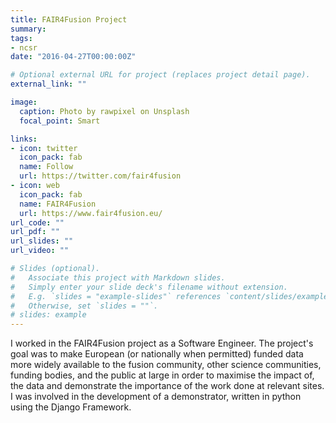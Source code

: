 ```yaml
---
title: FAIR4Fusion Project
summary: 
tags:
- ncsr
date: "2016-04-27T00:00:00Z"

# Optional external URL for project (replaces project detail page).
external_link: ""

image:
  caption: Photo by rawpixel on Unsplash
  focal_point: Smart

links:
- icon: twitter
  icon_pack: fab
  name: Follow
  url: https://twitter.com/fair4fusion
- icon: web
  icon_pack: fab
  name: FAIR4Fusion
  url: https://www.fair4fusion.eu/
url_code: ""
url_pdf: ""
url_slides: ""
url_video: ""

# Slides (optional).
#   Associate this project with Markdown slides.
#   Simply enter your slide deck's filename without extension.
#   E.g. `slides = "example-slides"` references `content/slides/example-slides.md`.
#   Otherwise, set `slides = ""`.
# slides: example
---
```


I worked in the FAIR4Fusion project as a Software Engineer. The project's goal was to 
make European (or nationally when permitted) funded data more widely available to the 
fusion community, other science communities, funding bodies, and the public at large in 
order to maximise the impact of, the data and demonstrate the importance of the work 
done at relevant sites. I was involved in the development of a demonstrator, written in
python using the Django Framework.
